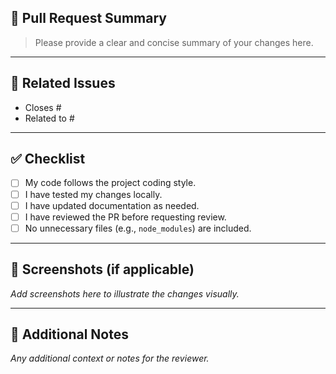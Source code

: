 ## 📝 Pull Request Summary

> Please provide a clear and concise summary of your changes here.

---

## 🔗 Related Issues

- Closes #
- Related to #

---

## ✅ Checklist

- [ ] My code follows the project coding style.
- [ ] I have tested my changes locally.
- [ ] I have updated documentation as needed.
- [ ] I have reviewed the PR before requesting review.
- [ ] No unnecessary files (e.g., `node_modules`) are included.

---

## 🚀 Screenshots (if applicable)

_Add screenshots here to illustrate the changes visually._

---

## 💬 Additional Notes

_Any additional context or notes for the reviewer._
